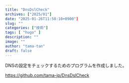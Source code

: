 ```yaml
---
title: "DnsDslCheck"
archives: ["2025/01"]
date: "2025-01-26T11:58:10+0900"]
slug: ""
categories: ["技術"]
tags: [ "hugo" ]
description: ""
image: ""
author: "tama-tan"
draft: false
---
```


DNSの設定をチェックするためのプログラムを作成しました。

https://github.com/tama-jp/DnsDslCheck